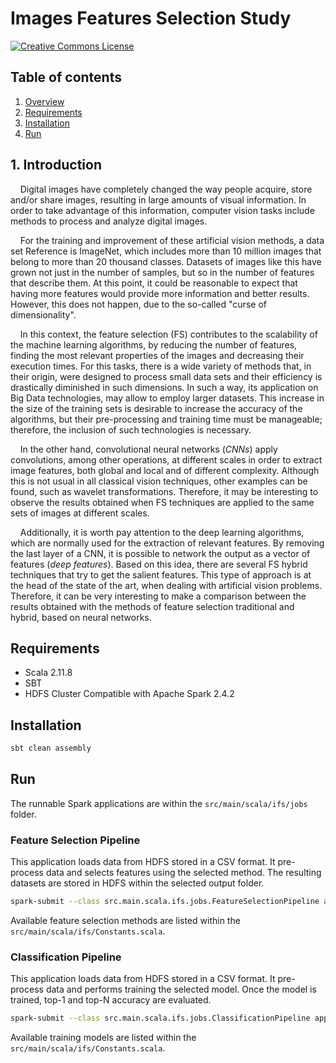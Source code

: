 # Images Features Selection Study

<a rel="license" href="http://creativecommons.org/licenses/by/4.0/">
  <img alt="Creative Commons License" style="border-width:0" src="https://i.creativecommons.org/l/by/4.0/88x31.png"/>
</a>

## Table of contents

1. [Overview](#intro)
2. [Requirements](#requirements)
3. [Installation](#installation)
4. [Run](#run)

## <a name="intro"/>1. Introduction</a>

&nbsp;&nbsp;&nbsp;&nbsp;Digital images have completely changed the way people acquire, store and/or share images, 
resulting in large amounts of visual information. In order to take advantage of this information, computer vision tasks 
include methods to process and analyze digital images.

&nbsp;&nbsp;&nbsp;&nbsp;For the training and improvement of these artificial vision methods, a data set Reference is 
ImageNet, which includes more than 10 million images that belong to more than 20 thousand classes. Datasets of images 
like this have grown not just in the number of samples, but so in the number of features that describe them. At this 
point, it could be reasonable to expect that having more features would provide more information and better results. 
However, this does not happen, due to the so-called "curse of dimensionality".

&nbsp;&nbsp;&nbsp;&nbsp;In this context, the feature selection (FS) contributes to the scalability of the machine 
learning algorithms, by reducing the number of features, finding the most relevant properties of the images and 
decreasing their execution times. For this tasks, there is a wide variety of methods that, in their origin, were 
designed to process small data sets and their efficiency is drastically diminished in such dimensions. In such a way, 
its application on Big Data technologies, may allow to employ larger datasets. This increase in the size of the 
training sets is desirable to increase the accuracy of the algorithms, but their pre-processing and training time must 
be manageable; therefore, the inclusion of such technologies is necessary.

&nbsp;&nbsp;&nbsp;&nbsp;In the other hand, convolutional neural networks (_CNNs_) apply convolutions, among other 
operations, at different scales in order to extract image features, both global and local and of different complexity. 
Although this is not usual in all classical vision techniques, other examples can be found, such as wavelet 
transformations. Therefore, it may be interesting to observe the results obtained when FS techniques are applied to 
the same sets of images at different scales.

&nbsp;&nbsp;&nbsp;&nbsp;Additionally, it is worth pay attention to the deep learning algorithms, which are normally used 
for the extraction of relevant features. By removing the last layer of a CNN, it is possible to network the output as a 
vector of features (_deep features_). Based on this idea, there are several FS hybrid techniques that try to get the 
salient features. This type of approach is at the head of the state of the art, when dealing with artificial vision 
problems. Therefore, it can be very interesting to make a comparison between the results obtained with the methods of 
feature selection traditional and hybrid, based on neural networks.

## <a name="requirements"/>Requirements</a>

- Scala 2.11.8
- SBT
- HDFS Cluster Compatible with Apache Spark 2.4.2

## <a name="installation"/>Installation</a>

```bash
sbt clean assembly
```

## <a name="run"/>Run</a>

The runnable Spark applications are within the `src/main/scala/ifs/jobs` folder.

### Feature Selection Pipeline

This application loads data from HDFS stored in a CSV format. It pre-process data and selects features using 
the selected method. The resulting datasets are stored in HDFS within the selected output folder.

```bash
spark-submit --class src.main.scala.ifs.jobs.FeatureSelectionPipeline app.jar appName train test output method nFeatures 
```

Available feature selection methods are listed within the `src/main/scala/ifs/Constants.scala`.

### Classification Pipeline

This application loads data from HDFS stored in a CSV format. It pre-process data and performs training the selected 
model. Once the model is trained, top-1 and top-N accuracy are evaluated. 

```bash
spark-submit --class src.main.scala.ifs.jobs.ClassificationPipeline app.jar appName train test method 
```

Available training models are listed within the `src/main/scala/ifs/Constants.scala`.
